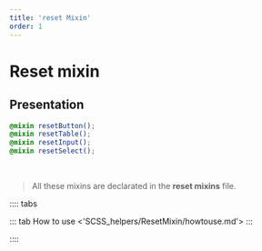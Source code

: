 ```yaml
---
title: 'reset Mixin'
order: 1
---
```


# Reset mixin

## Presentation

```scss
@mixin resetButton();
@mixin resetTable();
@mixin resetInput();
@mixin resetSelect();
```

</br>

> All these mixins are declarated in the **reset mixins** file.

:::: tabs

::: tab How to use
<'SCSS_helpers/ResetMixin/howtouse.md'>
:::

::::